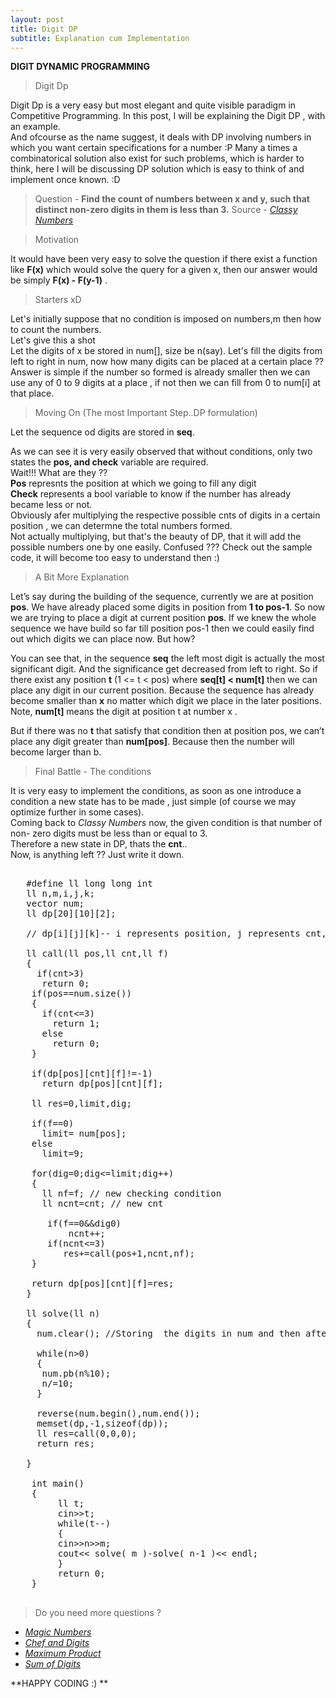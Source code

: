 ```yaml
---
layout: post
title: Digit DP
subtitle: Explanation cum Implementation
---
```



**DIGIT DYNAMIC PROGRAMMING**

>Digit Dp

Digit Dp is a very easy but most elegant and quite visible paradigm in Competitive Programming. In this post, I will be explaining the Digit DP , with an example.  
And ofcourse as the name suggest, it deals with DP involving numbers in which you want certain specifications for a number :P 
Many a times a combinatorical solution also exist for such problems, which is harder to think, here I will be discussing DP solution which is easy to think of and implement once known. :D 

> Question - **Find the count of numbers between x and y, such that distinct non-zero digits in them is less than 3.** Source - [_Classy Numbers_](https://codeforces.com/contest/1036/problem/C)  

> Motivation

It would have been very easy to solve the question if there exist a function like **F(x)** which would solve the query for a given x, then our answer would be simply **F(x) - F(y-1)** .  

> Starters xD

Let's initially suppose that no condition is imposed on numbers,m then how to count the numbers.  
Let's give this a shot   
Let the digits of x be stored in num[], size be n(say).
Let's fill the digits from left to right in num, now how many digits can be placed at a certain place ??  
Answer is simple if the number so formed is already smaller then we can use any of 0 to 9 digits at a place , if not then we can fill from 0 to num[i] at that place.  

> Moving On (The most Important Step..DP formulation)

Let the sequence od digits are stored in **seq**.

As we can see it is very easily observed that without conditions, only two states the **pos, and check** variable are required.  
Wait!!! What are they ??  
**Pos** represnts the position at which we going to fill any digit  
**Check** represents a bool variable to know if the number has already became less or not.  
Obviously afer multiplying the respective possible cnts of digits in a certain position , we can determne the total numbers formed.  
Not actually multiplying, but that's the beauty of DP, that it will add the possible numbers one by one easily. Confused ??? Check out the sample code, it will become too easy to understand then :)

>A Bit More Explanation

Let’s say during the building of the sequence, currently we are at position **pos**. We have already placed some digits in position from **1 to pos-1**. So now we are trying to place a digit at current position **pos**. If we knew the whole sequence we have build so far till position pos-1 then we could easily find out which digits we can place now. But how?

You can see that, in the sequence **seq** the left most digit is actually the most significant digit. And the significance get decreased from left to right. So if there exist any position **t** (1 <= t < pos) where **seq[t] < num[t]** then we can place any digit in our current position. Because the sequence has already become smaller than **x** no matter which digit we place in the later positions. Note, **num[t]** means the digit at position t at number x .

But if there was no **t** that satisfy that condition then at position pos, we can’t place any digit greater than **num[pos]**. Because then the number will become larger than b.

> Final Battle - The conditions  

It is very easy to implement the conditions, as soon as one introduce a condition a new state has to be made , just simple (of course we may optimize further in some cases).  
Coming back to _Classy Numbers_ now, the given condition is that number of non- zero digits must be less than or equal to 3.  
Therefore a new state in DP, thats the **cnt**..  
Now, is anything left ?? Just write it down.  


<pre>

   #define ll long long int
   ll n,m,i,j,k;
   vector<ll> num;
   ll dp[20][10][2];

   // dp[i][j][k]-- i represents position, j represents cnt, k represents whether the number has already became smaller or not. If smaller then k=1 else k=0.

   ll call(ll pos,ll cnt,ll f)
   {
     if(cnt>3)
      return 0;
    if(pos==num.size())
    {
      if(cnt<=3)
        return 1;
      else
        return 0;
    }
    
    if(dp[pos][cnt][f]!=-1)
      return dp[pos][cnt][f];
      
    ll res=0,limit,dig;
    
    if(f==0)
      limit= num[pos];
    else
      limit=9;
      
    for(dig=0;dig<=limit;dig++)
    {
      ll nf=f; // new checking condition
      ll ncnt=cnt; // new cnt
      
       if(f==0&&dig<limit) 
           nf=1;
       if(dig>0) 
           ncnt++;
       if(ncnt<=3) 
          res+=call(pos+1,ncnt,nf);
    }
    
    return dp[pos][cnt][f]=res;
   }

   ll solve(ll n)	
   {
     num.clear(); //Storing  the digits in num and then afterwards reversing to get the num in proper order.
     
     while(n>0)
     {
      num.pb(n%10);
      n/=10;
     }
     
     reverse(num.begin(),num.end());
     memset(dp,-1,sizeof(dp));
     ll res=call(0,0,0);
     return res;
     
   }

    int main()
    {   
         ll t;
         cin>>t;
         while(t--)
         {
         cin>>n>>m;
         cout<< solve( m )-solve( n-1 )<< endl;
         }
         return 0;
    }

</pre>

>  Do you need more questions ? 
 - [_Magic Numbers_](https://codeforces.com/contest/628/problem/D)
 - [_Chef and Digits_](https://www.codechef.com/problems/DGTCNT)
 - [_Maximum Product_](https://codeforces.com/gym/100886/problem/G)
 - [_Sum of Digits_](https://www.spoj.com/problems/CPCRC1C/)

**HAPPY CODING :) **

